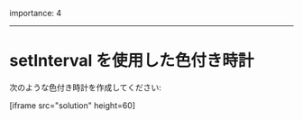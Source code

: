importance: 4

---

# setInterval を使用した色付き時計

次のような色付き時計を作成してください:

[iframe src="solution" height=60]
